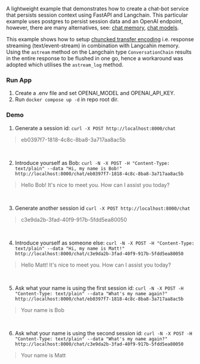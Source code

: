 
A lightweight example that demonstrates how to create a chat-bot service that persists session context using FastAPI and Langchain. This particular example uses postgres to persist session data and an OpenAI endpoint, however, there are many alternatives, see: [chat memory](https://js.langchain.com/v0.1/docs/integrations/chat_memory/), [chat models](https://python.langchain.com/v0.2/docs/integrations/chat/).

This example shows how to setup [chuncked transfer encoding](https://en.wikipedia.org/wiki/Chunked_transfer_encoding) i.e. response streaming (text/event-stream) in combination with Langcahin memory. Using the `astream` method on the Langchain type `ConversationChain` results in the entire response to be flushed in one go, hence a workaround was adopted which utilises the `astream_log` method.

### Run App
1. Create a .env file and set OPENAI_MODEL and OPENAI_API_KEY. 
2. Run `docker compose up -d` in repo root dir.

### Demo
1. Generate a session id: `curl -X POST http://localhost:8000/chat`
> eb0397f7-1818-4c8c-8ba8-3a717aa8ac5b
<br/>

2. Introduce yourself as Bob: `curl -N -X POST -H "Content-Type: text/plain" --data "Hi, my name is Bob!" http://localhost:8000/chat/eb0397f7-1818-4c8c-8ba8-3a717aa8ac5b`
> Hello Bob! It's nice to meet you. How can I assist you today?
<br/>

3. Generate another session id `curl -X POST http://localhost:8000/chat`
> c3e9da2b-3fad-40f9-917b-5fdd5ea80050
<br/>

4. Introduce yourself as someone else: `curl -N -X POST -H "Content-Type: text/plain" --data "Hi, my name is Matt!" http://localhost:8000/chat/c3e9da2b-3fad-40f9-917b-5fdd5ea80050`
> Hello Matt! It's nice to meet you. How can I assist you today?
<br/>

5. Ask what your name is using the first session id: `curl -N -X POST -H "Content-Type: text/plain" --data "What's my name again?" http://localhost:8000/chat/eb0397f7-1818-4c8c-8ba8-3a717aa8ac5b`
> Your name is Bob
<br/>

6. Ask what your name is using the second session id: `curl -N -X POST -H "Content-Type: text/plain" --data "What's my name again?" http://localhost:8000/chat/c3e9da2b-3fad-40f9-917b-5fdd5ea80050`
> Your name is Matt
